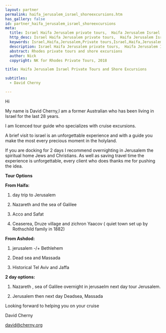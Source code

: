 ```yaml
---
layout: partner
permalink: haifa_jerusalem_israel_shoreexcursions.htm
has_gallery: false
id: partner_haifa_jerusalem_israel_shoreexcursions
meta:
  title: Israel Haifa Jerusalem private tours,  Haifa Jerusalem Israel private guides drivers , Haifa Jerusalem Israel Private shore excursions, Israel driver guide
  http_desc: Israel Haifa Jerusalem private tours,  Haifa Jerusalem Israel private guides drivers, Haifa Jerusalem Israel Private shore excursions, Israel driver guide
  keywords: Israel,Haifa,Jerusalem,Private tours,Israel,Haifa,Jerusalem,Private,day trips,driver guide,Israel,Haifa,Jerusalem,Private,shore excursions
  description: Israel Haifa Jerusalem private tours,  Haifa Jerusalem Israel private guides drivers, Haifa Jerusalem Israel Private shore excursions, Israel driver guide
  abstract: Rhodes private tours and shore excursions
  author: Nick
  copyright: NK for Rhodes Private Tours, 2018

title: Haifa Jerusalem Israel Private Tours and Shore Excursions

subtitles:
  - David Cherny

---
```

Hi

My name is David Cherny,I am a former Australian who has been living in Israel for the last 28 years.

I am licenced tour guide who specializes with cruise excursions.

A brief visit to israel is an unforgettable experience and with a guide you make the most every precious moment in the holyland.

If you are docking for 2 days I recommend overnighting in Jerusalem the spiritual home Jews and Christians. As well as saving travel time the experience is unforgettable, every client who does thanks me for pushing the idea.

**Tour Options**

**From Haifa:**

1.  day trip to Jerusalem

2.  Nazareth and the sea of Galilee

3.  Acco and Safat

4.  Ceaserea, Druze village and zichron Yaacov ( quiet town set up by Rothschild family in 1882)

**From Ashdod:**

1.  jerusalem -/+ Bethlehem

2.  Dead sea and Massada

3.  Historical Tel Aviv and Jaffa

**2 day options:**

1.  Nazareth , sea of Galilee overnight in jerusaelm next day tour Jerusalem.

2.  Jerusalem then next day Deadsea, Massada

Looking forward to helping you on your cruise

David Cherny

[david@cherny.org](mailto:david@cherny.org?bcc=request@rhodesprivatetours.com "mailto:david@cherny.org")
